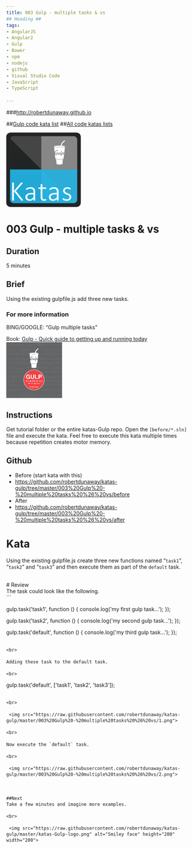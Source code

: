 ```yaml
---
title: 003 Gulp - multiple tasks & vs
## Heading ##
tags: 
- AngularJS
- Angular2
- Gulp
- Bower
- npm
- nodejs
- github
- Visual Studio Code
- JavaScript
- TypeScript

---
```


###http://robertdunaway.github.io

##[Gulp code kata list](http://mycodekatas.github.io/gulp.html)
##[All code katas lists](http://mycodekatas.github.io/)

 <img src="https://raw.githubusercontent.com/robertdunaway/katas-gulp/master/katas-Gulp-logo.png" alt="Smiley face" height="200" width="200"> 

# 003 Gulp - multiple tasks & vs

## Duration
 5 minutes

## Brief
Using the existing gulpfile.js add three new tasks.

### For more information 
BING/GOOGLE: “Gulp multiple tasks”

Book: 
[Gulp - Quick guide to getting up and running today](http://www.amazon.com/Gulp-Quick-guide-getting-running-ebook/dp/B010NXMFF6/)
<br>
<img src="https://raw.githubusercontent.com/robertdunaway/gulp-book/master/bookcoverimage.PNG" alt="Smiley face" height="150" width="150">



## Instructions
Get tutorial folder or the entire katas-Gulp repo.
Open the `[before/*.sln]` file and execute the kata.
Feel free to execute this kata multiple times because repetition creates motor memory.

## Github
 - Before (start kata with this)
  - https://github.com/robertdunaway/katas-gulp/tree/master/003%20Gulp%20-%20multiple%20tasks%20%26%20vs/before
 - After
  - https://github.com/robertdunaway/katas-gulp/tree/master/003%20Gulp%20-%20multiple%20tasks%20%26%20vs/after


# Kata

Using the existing gulpfile.js create three new functions named “`task1`”, “`task2`” and “`task3`” and then execute them as part of the `default` task.

<br>
# Review
<br>
The task could look like the following.

<br>
```

gulp.task('task1', function () {
    console.log('my first gulp task…');
});

gulp.task('task2', function () {
    console.log('my second gulp task…');
});

gulp.task('default', function () {
    console.log('my third gulp task…');
});


```

<br>

Adding these task to the default task.

<br>

```

gulp.task('default', ['task1', 'task2', 'task3']);


```

<br>

 <img src="https://raw.githubusercontent.com/robertdunaway/katas-gulp/master/003%20Gulp%20-%20multiple%20tasks%20%26%20vs/1.png">

<br>

Now execute the `default` task.

<br>

 <img src="https://raw.githubusercontent.com/robertdunaway/katas-gulp/master/003%20Gulp%20-%20multiple%20tasks%20%26%20vs/2.png">



##Next
Take a few minutes and imagine more examples. 

<br>

 <img src="https://raw.githubusercontent.com/robertdunaway/katas-gulp/master/katas-Gulp-logo.png" alt="Smiley face" height="200" width="200"> 